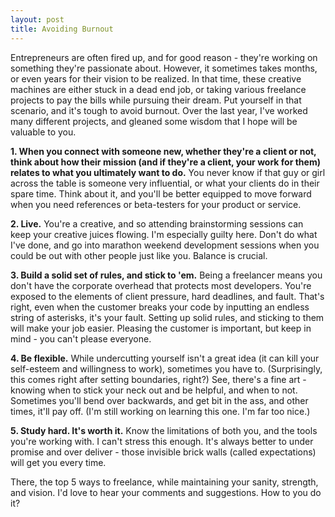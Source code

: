 ```yaml
---
layout: post
title: Avoiding Burnout
---
```


Entrepreneurs are often fired up, and for good reason - they're working on something they're passionate about. However, it sometimes takes months, or even years for their vision to be realized. In that time, these creative machines are either stuck in a dead end job, or taking various freelance projects to pay the bills while pursuing their dream. Put yourself in that scenario, and it's tough to avoid burnout. Over the last year, I've worked many different projects, and gleaned some wisdom that I hope will be valuable to you.

<strong>1. When you connect with someone new, whether they're a client or not, think about how their mission (and if they're a client, your work for them) relates to what you ultimately want to do.</strong>
You never know if that guy or girl across the table is someone very influential, or what your clients do in their spare time. Think about it, and you'll be better equipped to move forward when you need references or beta-testers for your product or service.

<strong>2. Live.</strong>
You're a creative, and so attending brainstorming sessions can keep your creative juices flowing. I'm especially guilty here. Don't do what I've done, and go into marathon weekend development sessions when you could be out with other people just like you. Balance is crucial.

<strong>3. Build a solid set of rules, and stick to 'em.</strong>
Being a freelancer means you don't have the corporate overhead that protects most developers. You're exposed to the elements of client pressure, hard deadlines, and fault. That's right, even when the customer breaks your code by inputting an endless string of asterisks, it's your fault. Setting up solid rules, and sticking to them will make your job easier. Pleasing the customer is important, but keep in mind - you can't please everyone.

<strong>4. Be flexible.</strong>
While undercutting yourself isn't a great idea (it can kill your self-esteem and willingness to work), sometimes you have to. (Surprisingly, this comes right after setting boundaries, right?) See, there's a fine art - knowing when to stick your neck out and be helpful, and when to not. Sometimes you'll bend over backwards, and get bit in the ass, and other times, it'll pay off. (I'm still working on learning this one. I'm far too nice.) 

<strong>5. Study hard. It's worth it.</strong>
Know the limitations of both you, and the tools you're working with. I can't stress this enough. It's always better to under promise and over deliver - those invisible brick walls (called expectations) will get you every time.

There, the top 5 ways to freelance, while maintaining your sanity, strength, and vision. I'd love to hear your comments and suggestions. How to you do it?